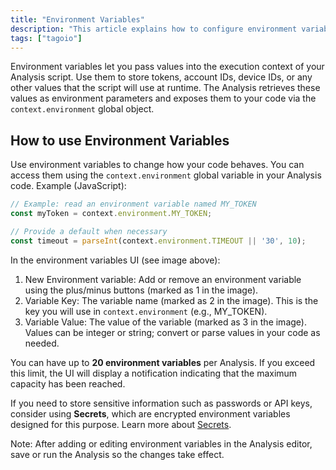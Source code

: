 ```yaml
---
title: "Environment Variables"
description: "This article explains how to configure environment variables for TagoIO Analyses, how they are accessed inside a script, and what each field in the environment variables UI represents."
tags: ["tagoio"]
---
```

Environment variables let you pass values into the execution context of your Analysis script. Use them to store tokens, account IDs, device IDs, or any other values that the script will use at runtime. The Analysis retrieves these values as environment parameters and exposes them to your code via the `context.environment` global object.

<!-- Image placeholder removed for build -->

## How to use Environment Variables

Use environment variables to change how your code behaves. You can access them using the `context.environment` global variable in your Analysis code. Example (JavaScript):

```javascript
// Example: read an environment variable named MY_TOKEN
const myToken = context.environment.MY_TOKEN;

// Provide a default when necessary
const timeout = parseInt(context.environment.TIMEOUT || '30', 10);
```

In the environment variables UI (see image above):
1. New Environment variable: Add or remove an environment variable using the plus/minus buttons (marked as 1 in the image).
2. Variable Key: The variable name (marked as 2 in the image). This is the key you will use in `context.environment` (e.g., MY_TOKEN).
3. Variable Value: The value of the variable (marked as 3 in the image). Values can be integer or string; convert or parse values in your code as needed.

You can have up to **20 environment variables** per Analysis. If you exceed this limit, the UI will display a notification indicating that the maximum capacity has been reached.

If you need to store sensitive information such as passwords or API keys, consider using **Secrets**, which are encrypted environment variables designed for this purpose. Learn more about [Secrets](/docs/tagoio/getting-started/secrets).

Note: After adding or editing environment variables in the Analysis editor, save or run the Analysis so the changes take effect.